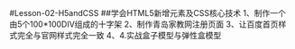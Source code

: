 #Lesson-02-H5andCSS
##学会HTML5新增元素及CSS核心技术
1、制作一个由5个100*100DIV组成的十字架
2、制作青岛家教网注册页面
3、让百度首页样式完全与官网样式完全一致
4、4.实战盒子模型与弹性盒模型
